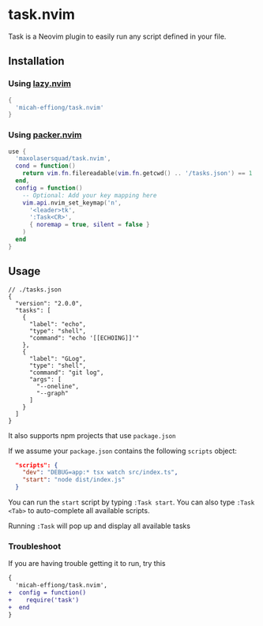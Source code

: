 # task.nvim

Task is a Neovim plugin to easily run any script defined in your file.

## Installation

### Using [lazy.nvim](https://github.com/folke/lazy.nvim)

```lua
{
  'micah-effiong/task.nvim'
}
```

### Using [packer.nvim](https://github.com/wbthomason/packer.nvim)

```lua
use {
  'maxolasersquad/task.nvim',
  cond = function()
    return vim.fn.filereadable(vim.fn.getcwd() .. '/tasks.json') == 1
  end,
  config = function()
    -- Optional: Add your key mapping here
    vim.api.nvim_set_keymap('n',
      '<leader>tk',
      ':Task<CR>',
      { noremap = true, silent = false }
    )
  end
}
```

## Usage

```jsonc
// ./tasks.json
{
  "version": "2.0.0",
  "tasks": [
    {
      "label": "echo",
      "type": "shell",
      "command": "echo '[[ECHOING]]'"
    },
    {
      "label": "GLog",
      "type": "shell",
      "command": "git log",
      "args": [
        "--oneline",
        "--graph"
      ]
    }
  ]
}

```

It also supports npm projects that use `package.json`

If we assume your `package.json` contains the following `scripts` object:

```json
  "scripts": {
    "dev": "DEBUG=app:* tsx watch src/index.ts",
    "start": "node dist/index.js"
  }
```


You can run the `start` script by typing `:Task start`. You can also type
`:Task <Tab>` to auto-complete all available scripts.

Running `:Task` will pop up and display all available tasks


### Troubleshoot
If you are having trouble getting it to run, try this
```diff
{
  'micah-effiong/task.nvim',
+  config = function()
+    require('task')
+  end
}
```
